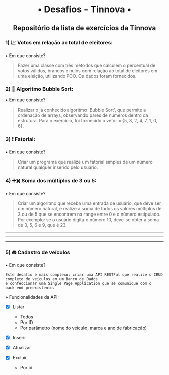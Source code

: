 <h1 align="center">• Desafios - Tinnova •</h1>
<h2 align="center">Repositório da lista de exercícios da Tinnova</h2>

### 1) 📈 Votos em relação ao total de eleitores:

• Em que consiste? 

> Fazer uma classe com três métodos que calculem o percentual de votos válidos, brancos e nulos com relação ao total 
> de eleitores em uma eleição, utilizando POO. Os dados foram fornecidos. 
    
### 2) 🧼 Algoritmo Bubble Sort:

• Em que consiste? 

> Realizar o já conhecido algoritmo 'Bubble Sort', que permite a ordenação de arrays, observando pares de números 
> dentro da estrutura. Para o exercício, foi fornecido o vetor = {5, 3, 2, 4, 7, 1, 0, 6}.
    
### 3) ❗️ Fatorial:

• Em que consiste? 

> Criar um programa que realize um fatorial simples de um número natural qualquer inserido pelo usuário.
    
### 4) ➕✖️ Soma dos múltiplos de 3 ou 5:

• Em que consiste? 

> Criar um algoritmo que receba uma entrada de usuário, que deve ser um número natural, e realize a soma de todos
> os valores múltiplos de 3 ou de 5 que se encontrem na range entre 0 e o número estipulado. 
> Por exemplo: se o usuário digita o número 10, deve-se obter a soma de 3, 5, 6 e 9, que é 23.
    
_________________________________________________________________________________________________________________________________________________________________________________
_________________________________________________________________________________________________________________________________________________________________________________
_________________________________________________________________________________________________________________________________________________________________________________

### 5) 🚘 Cadastro de veículos

• Em que consiste? 

    Este desafio é mais complexo: criar uma API RESTFul que realize o CRUD completo de veículos em um Banco de Dados
    e confeccionar uma Single Page Application que se comunique com o back-end preexistente.
    
» Funcionalidades da API:

 - [x] Listar
      - Todos
      - Por ID
      - Por parâmetro (nome do veículo, marca e ano de fabricação)
        
 - [x] Inserir
    
 - [x] Atualizar 
    
 - [x] Excluir
      - Por id
